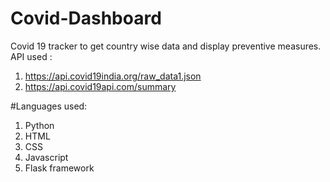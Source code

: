 # Covid-Dashboard
  Covid 19 tracker to get country wise data and display preventive measures.
API used :
1) https://api.covid19india.org/raw_data1.json
2) https://api.covid19api.com/summary

#Languages used:
1. Python
2. HTML
3. CSS
4. Javascript
5. Flask framework
